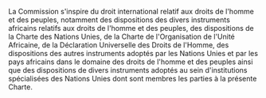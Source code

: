 La Commission s'inspire du droit international relatif aux droits de
l'homme et des peuples, notamment des dispositions des divers
instruments africains relatifs aux droits de l'homme et des peuples, des
dispositions de la Charte des Nations Unies, de la Charte de
l'Organisation de l'Unité Africaine, de la Déclaration Universelle des
Droits de l'Homme, des dispositions des autres instruments adoptés par
les Nations Unies et par les pays africains dans le domaine des droits
de l'homme et des peuples ainsi que des dispositions de divers
instruments adoptés au sein d'institutions spécialisées des Nations
Unies dont sont membres les parties à la présente Charte.